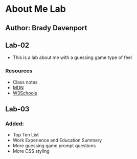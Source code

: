 # About Me Lab

## Author: Brady Davenport

## Lab-02

- This is a lab about me with a guessing game type of feel

### Resources

- Class notes
- [MDN](https://developer.mozilla.org/en-US/)
- [W3Schools](https://www.w3schools.com/)

## Lab-03

### Added:

- Top Ten List
- Work Experience and Education Summary
- More guessing game prompt questions
- More CSS styling
